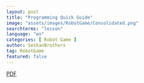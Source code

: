 ```yaml
---
layout: post
title: "Programming Quick Guide"
image: "assets/images/RobotGame/Consolidated.png"
searchterms: "lesson"
language: "en"
categories: [ Robot Game ]
author: SeshanBrothers
tag: RobotGame
featured: false
---
```




<a href="/translations/en-us/RobotGame/ProgrammingQuickGuide.pdf">PDF</a>

